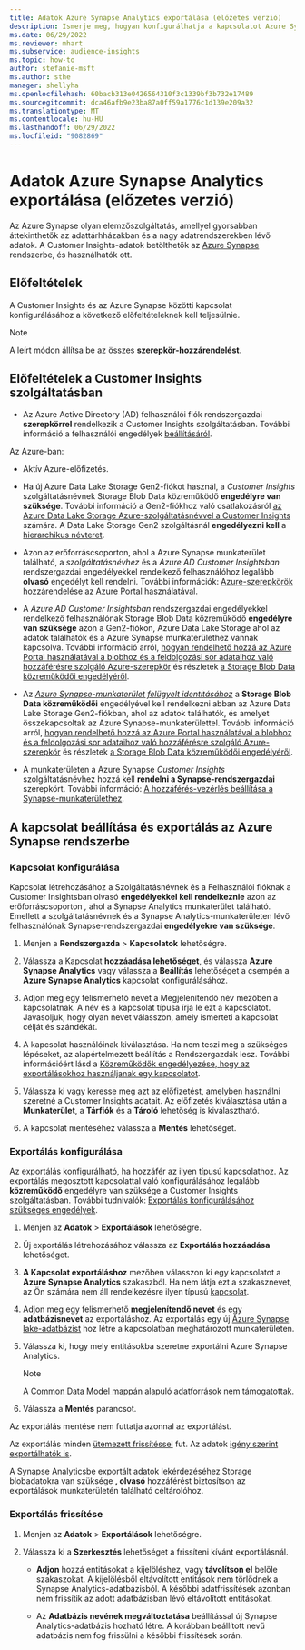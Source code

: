 ```yaml
---
title: Adatok Azure Synapse Analytics exportálása (előzetes verzió)
description: Ismerje meg, hogyan konfigurálhatja a kapcsolatot Azure Synapse Analytics.
ms.date: 06/29/2022
ms.reviewer: mhart
ms.subservice: audience-insights
ms.topic: how-to
author: stefanie-msft
ms.author: sthe
manager: shellyha
ms.openlocfilehash: 60bacb313e0426564310f3c1339bf3b732e17489
ms.sourcegitcommit: dca46afb9e23ba87a0ff59a1776c1d139e209a32
ms.translationtype: MT
ms.contentlocale: hu-HU
ms.lasthandoff: 06/29/2022
ms.locfileid: "9082869"
---
```

# <a name="export-data-to-azure-synapse-analytics-preview"></a>Adatok Azure Synapse Analytics exportálása (előzetes verzió)

Az Azure Synapse olyan elemzőszolgáltatás, amellyel gyorsabban áttekinthetők az adattárhházakban és a nagy adatrendszerekben lévő adatok. A Customer Insights-adatok betölthetők az [Azure Synapse](/azure/synapse-analytics/overview-what-is) rendszerbe, és használhatók ott.

## <a name="prerequisites"></a>Előfeltételek

A Customer Insights és az Azure Synapse közötti kapcsolat konfigurálásához a következő előfeltételeknek kell teljesülnie.

> [!NOTE]
> A leírt módon állítsa be az összes **szerepkör-hozzárendelést**.  

## <a name="prerequisites-in-customer-insights"></a>Előfeltételek a Customer Insights szolgáltatásban

* Az Azure Active Directory (AD) felhasználói fiók rendszergazdai **szerepkörrel** rendelkezik a Customer Insights szolgáltatásban. További információ a felhasználói engedélyek [beállításáról](permissions.md#assign-roles-and-permissions).

Az Azure-ban: 

- Aktív Azure-előfizetés.

- Ha új Azure Data Lake Storage Gen2-fiókot használ, a *Customer Insights* szolgáltatásnévnek Storage Blob Data közreműködő **engedélyre van szüksége**. További információ a Gen2-fiókhoz való csatlakozásról [az Azure Data Lake Storage Azure-szolgáltatásnévvel a Customer Insights](connect-service-principal.md) számára. A Data Lake Storage Gen2 szolgáltásnál **engedélyezni kell** a [hierarchikus névteret](/azure/storage/blobs/data-lake-storage-namespace).

- Azon az erőforráscsoporton, ahol a Azure Synapse munkaterület található, a *szolgáltatásnévhez* és a *Azure AD Customer Insightsban* rendszergazdai engedélyekkel rendelkező felhasználóhoz legalább **olvasó** engedélyt kell rendelni. További információk: [Azure-szerepkörök hozzárendelése az Azure Portal használatával](/azure/role-based-access-control/role-assignments-portal).

- A *Azure AD Customer Insightsban* rendszergazdai engedélyekkel rendelkező felhasználónak Storage Blob Data közreműködő **engedélyre van szüksége** azon a Gen2-fiókon, Azure Data Lake Storage ahol az adatok találhatók és a Azure Synapse munkaterülethez vannak kapcsolva. További információ arról, [hogyan rendelhető hozzá az Azure Portal használatával a blobhoz és a feldolgozási sor adataihoz való hozzáférésre szolgáló Azure-szerepkör](/azure/storage/common/storage-auth-aad-rbac-portal) és részletek [a Storage Blob Data közreműködői engedélyéről](/azure/role-based-access-control/built-in-roles#storage-blob-data-contributor).

- Az *[Azure Synapse-munkaterület felügyelt identitásához](/azure/synapse-analytics/security/synapse-workspace-managed-identity)* a **Storage Blob Data közreműködői** engedélyével kell rendelkezni abban az Azure Data Lake Storage Gen2-fiókban, ahol az adatok találhatók, és amelyet összekapcsoltak az Azure Synapse-munkaterülettel. További információ arról, [hogyan rendelhető hozzá az Azure Portal használatával a blobhoz és a feldolgozási sor adataihoz való hozzáférésre szolgáló Azure-szerepkör](/azure/storage/common/storage-auth-aad-rbac-portal) és részletek [a Storage Blob Data közreműködői engedélyéről](/azure/role-based-access-control/built-in-roles#storage-blob-data-contributor).

- A munkaterületen a Azure Synapse *Customer Insights* szolgáltatásnévhez hozzá kell **rendelni a Synapse-rendszergazdai** szerepkört. További információ: [A hozzáférés-vezérlés beállítása a Synapse-munkaterülethez](/azure/synapse-analytics/security/how-to-set-up-access-control).

## <a name="set-up-the-connection-and-export-to-azure-synapse"></a>A kapcsolat beállítása és exportálás az Azure Synapse rendszerbe

### <a name="configure-a-connection"></a>Kapcsolat konfigurálása

Kapcsolat létrehozásához a Szolgáltatásnévnek és a Felhasználói fióknak a Customer Insightsban olvasó **engedélyekkel kell rendelkeznie** azon az erőforráscsoporton *,* ahol a Synapse Analytics munkaterület található. Emellett a szolgáltatásnévnek és a Synapse Analytics-munkaterületen lévő felhasználónak Synapse-rendszergazdai **engedélyekre van szüksége**. 

1. Menjen a **Rendszergazda** > **Kapcsolatok** lehetőségre.

1. Válassza a Kapcsolat **hozzáadása lehetőséget**, és válassza **Azure Synapse Analytics** vagy válassza a **Beállítás** lehetőséget a csempén a **Azure Synapse Analytics** kapcsolat konfigurálásához.

1. Adjon meg egy felismerhető nevet a Megjelenítendő név mezőben a kapcsolatnak. A név és a kapcsolat típusa írja le ezt a kapcsolatot. Javasoljuk, hogy olyan nevet válasszon, amely ismerteti a kapcsolat célját és szándékát.

1. A kapcsolat használóinak kiválasztása. Ha nem teszi meg a szükséges lépéseket, az alapértelmezett beállítás a Rendszergazdák lesz. További információért lásd a [Közreműködők engedélyezése, hogy az exportálásokhoz használjanak egy kapcsolatot](connections.md#allow-contributors-to-use-a-connection-for-exports).

1. Válassza ki vagy keresse meg azt az előfizetést, amelyben használni szeretné a Customer Insights adatait. Az előfizetés kiválasztása után a **Munkaterület**, a **Tárfiók** és a **Tároló** lehetőség is kiválasztható.

1. A kapcsolat mentéséhez válassza a **Mentés** lehetőséget.

### <a name="configure-an-export"></a>Exportálás konfigurálása

Az exportálás konfigurálható, ha hozzáfér az ilyen típusú kapcsolathoz. Az exportálás megosztott kapcsolattal való konfigurálásához legalább **közreműködő** engedélyre van szüksége a Customer Insights szolgáltatásban. További tudnivalók: [Exportálás konfigurálásához szükséges engedélyek](export-destinations.md#set-up-a-new-export).

1. Menjen az **Adatok** > **Exportálások** lehetőségre.

1. Új exportálás létrehozásához válassza az **Exportálás hozzáadása** lehetőséget.

1. **A Kapcsolat exportáláshoz** mezőben válasszon ki egy kapcsolatot a **Azure Synapse Analytics** szakaszból. Ha nem látja ezt a szakasznevet, az Ön számára nem áll rendelkezésre ilyen típusú [kapcsolat](connections.md).

1. Adjon meg egy felismerhető **megjelenítendő nevet** és egy **adatbázisnevet** az exportáláshoz. Az exportálás egy új [Azure Synapse lake-adatbázist](/azure/synapse-analytics/database-designer/concepts-lake-database) hoz létre a kapcsolatban meghatározott munkaterületen.

1. Válassza ki, hogy mely entitásokba szeretne exportálni Azure Synapse Analytics.
   > [!NOTE]
   > A [Common Data Model mappán](connect-common-data-model.md) alapuló adatforrások nem támogatottak.

1. Válassza a **Mentés** parancsot.

Az exportálás mentése nem futtatja azonnal az exportálást.

Az exportálás minden [ütemezett frissítéssel](system.md#schedule-tab) fut. Az adatok [igény szerint exportálhatók is](export-destinations.md#run-exports-on-demand).

A Synapse Analyticsbe exportált adatok lekérdezéséhez Storage blobadatokra van szüksége **, olvasó** hozzáférést biztosítson az exportálások munkaterületén található céltárolóhoz. 

### <a name="update-an-export"></a>Exportálás frissítése

1. Menjen az **Adatok** > **Exportálások** lehetőségre.

1. Válassza ki a **Szerkesztés** lehetőséget a frissíteni kívánt exportálásnál.

   - **Adjon** hozzá entitásokat a kijelöléshez, vagy **távolítson el** belőle szakaszokat. A kijelölésből eltávolított entitások nem törlődnek a Synapse Analytics-adatbázisból. A későbbi adatfrissítések azonban nem frissítik az adott adatbázisban lévő eltávolított entitásokat.

   - Az **Adatbázis nevének megváltoztatása** beállítással új Synapse Analytics-adatbázis hozható létre. A korábban beállított nevű adatbázis nem fog frissülni a későbbi frissítések során.
